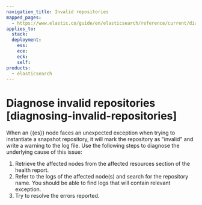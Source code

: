 ```yaml
---
navigation_title: Invalid repositories
mapped_pages:
  - https://www.elastic.co/guide/en/elasticsearch/reference/current/diagnosing-invalid-repositories.html
applies_to:
  stack:
  deployment:
    ess:
    ece:
    eck:
    self:
products:
  - elasticsearch
---
```


# Diagnose invalid repositories [diagnosing-invalid-repositories]

When an {{es}} node faces an unexpected exception when trying to instantiate a snapshot repository, it will mark the repository as "invalid" and write a warning to the log file. Use the following steps to diagnose the underlying cause of this issue:

1. Retrieve the affected nodes from the affected resources section of the health report.
2. Refer to the logs of the affected node(s) and search for the repository name. You should be able to find logs that will contain relevant exception.
3. Try to resolve the errors reported.

